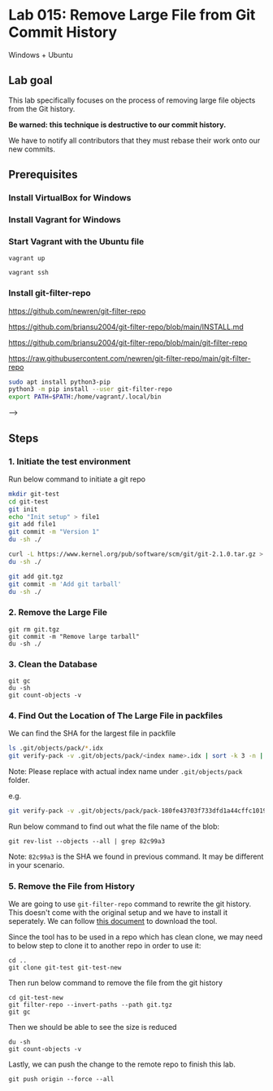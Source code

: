 # Lab 015: Remove Large File from Git Commit History

Windows + Ubuntu

## Lab goal

This lab specifically focuses on the process of removing large file objects from the Git history.

**Be warned: this technique is destructive to our commit history.**

We have to notify all contributors that they must rebase their work onto our new commits.

## Prerequisites

<!-- - Ubuntu 20.04 OS (Minimum 2 core CPU/8GB RAM/30GB Disk)

- [Git](https://git-scm.com/book/en/v2/Getting-Started-Installing-Git) -->

### Install VirtualBox for Windows

### Install Vagrant for Windows

### Start Vagrant with the Ubuntu file

```dos
vagrant up

vagrant ssh
```

### Install git-filter-repo

<https://github.com/newren/git-filter-repo>

<https://github.com/briansu2004/git-filter-repo/blob/main/INSTALL.md>

<https://github.com/briansu2004/git-filter-repo/blob/main/git-filter-repo>

<https://raw.githubusercontent.com/newren/git-filter-repo/main/git-filter-repo>

```bash
sudo apt install python3-pip
python3 -m pip install --user git-filter-repo
export PATH=$PATH:/home/vagrant/.local/bin
```

-->

<!--
vagrant@vagrant:~/git-test-new$ curl -L https://raw.githubusercontent.com/newren/git-filter-repo/main/git-filter-repo > git-filter-repo
  % Total    % Received % Xferd  Average Speed   Time    Time     Time  Current
                                 Dload  Upload   Total   Spent    Left  Speed
100  161k  100  161k    0     0  1349k      0 --:--:-- --:--:-- --:--:-- 1349k
vagrant@vagrant:~/git-test-new$ ls -l
total 168
-rw-rw-r-- 1 vagrant vagrant     11 May 10 15:43 file1
-rw-rw-r-- 1 vagrant vagrant 165782 May 10 15:52 git-filter-repo
vagrant@vagrant:~/git-test-new$ python3 git-filter-repo --analyze
Processed 2 blob sizes
Processed 3 commits
Writing reports to .git/filter-repo/analysis...done.

vagrant@vagrant:~/git-test-new$ sudo apt-get install git-filter-repo
Reading package lists... Done
Building dependency tree       
Reading state information... Done
E: Unable to locate package git-filter-repo
-->

## Steps

### 1. **Initiate** the test environment

Run below command to initiate a git repo

```bash
mkdir git-test
cd git-test
git init
echo "Init setup" > file1
git add file1
git commit -m "Version 1"
du -sh ./

curl -L https://www.kernel.org/pub/software/scm/git/git-2.1.0.tar.gz > git.tgz
du -sh ./

git add git.tgz
git commit -m 'Add git tarball'
du -sh ./
```

<!--
```bash
vagrant@vagrant:~$ mkdir git-test
est
git init
echo "Init setup" > file1
git add file1
git commit -m "Version 1"
duvagrant@vagrant:~$ cd git-test
vagrant@vagrant:~/git-test$ git init
Initialized empty Git repository in /home/vagrant/git-test/.git/
vagrant@vagrant:~/git-test$ echo "Init setup" > file1
vagrant@vagrant:~/git-test$ git add file1
vagrant@vagrant:~/git-test$ git commit -m "Version 1"
[master (root-commit) 622a65c] Version 1
 Committer: vagrant <vagrant@vagrant.vm>
our name and email address were configured automatically based
on our username and hostname. Please check that they are accurate.
We can suppress this message by setting them explicitly. Run the
following command and follow the instructions in our editor to edit
our configuration file:

    git config --global --edit

After doing this, we may fix the identity used for this commit with:

    git commit --amend --reset-author

 1 file changed, 1 insertion(+)
 create mode 100644 file1
vagrant@vagrant:~/git-test$ du -sh ./
172K    ./
vagrant@vagrant:~$ 
vagrant@vagrant:~$ curl -L https://www.kernel.org/pub/software/scm/git/git-2.1.0.tar.gz > git.tgz
  % Total    % Received % Xferd  Average Speed   Time    Time     Time  Current
                                 Dload  Upload   Total   Spent    Left  Speed  
100   162  100   162    0     0    425      0 --:--:-- --:--:-- --:--:--   425 
100 4859k  100 4859k    0     0   394k      0  0:00:12  0:00:12 --:--:--  553k
vagrant@vagrant:~/git-test$ git add git.tgz
dd git tarball'
du -sh ./
vagrant@vagrant:~/git-test$ git commit -m 'Add git tarball'
[master 8778cc0] Add git tarball
 Committer: vagrant <vagrant@vagrant.vm>
our name and email address were configured automatically based
on our username and hostname. Please check that they are accurate.
We can suppress this message by setting them explicitly. Run the
following command and follow the instructions in our editor to edit
our configuration file:

    git config --global --edit

After doing this, we may fix the identity used for this commit with:

    git commit --amend --reset-author

 1 file changed, 0 insertions(+), 0 deletions(-)
 create mode 100644 git.tgz
vagrant@vagrant:~/git-test$ du -sh ./
9.7M    ./

```
-->

### 2. **Remove** the Large File

```dos
git rm git.tgz
git commit -m "Remove large tarball"
du -sh ./
```

### 3. Clean the Database

```dos
git gc
du -sh
git count-objects -v
```

<!--
```bash
vagrant@vagrant:~/git-test$ git gc
-vEnumerating objects: 7, done.
Counting objects: 100% (7/7), done.
Compressing objects: 100% (5/5), done.
Writing objects: 100% (7/7)
Writing objects: 100% (7/7), done.
Total 7 (delta 1), reused 0 (delta 0)
vagrant@vagrant:~/git-test$ du -sh
5.0M    .
vagrant@vagrant:~/git-test$ git count-objects -v
count: 0
size: 0
in-pack: 7
packs: 1
size-pack: 4861
prune-packable: 0
garbage: 0
size-garbage: 0
```
-->

### 4. **Find** Out the Location of The Large File in packfiles

We can find the SHA for the largest file in packfile

```bash
ls .git/objects/pack/*.idx
git verify-pack -v .git/objects/pack/<index name>.idx | sort -k 3 -n | tail -3
```

Note: Please replace **<index name>** with actual index name under `.git/objects/pack` folder.

e.g.

```bash
git verify-pack -v .git/objects/pack/pack-180fe43703f733dfd1a44cffc10190f35a141f90.idx | sort -k 3 -n | tail -3
```

<!--
vagrant@vagrant:~/git-test$ git verify-pack -v .git/objects/pack/pack-180fe43703f733dfd1a44cffc10190f35a141f90.idx | sort -k 3 -n | tail -3
8778cc0103ac4e923127eef5012d84322d81e515 commit 220 146 163
94e097352fa20456984e4c603273d27ee65003ff commit 225 151 12
82c99a3e86bb1267b236a4b6eff7868d97489af1 blob   4975916 4976258 496
-->

Run below command to find out what the file name of the blob:

```dos
git rev-list --objects --all | grep 82c99a3
```

<!--
vagrant@vagrant:~/git-test$ git rev-list --objects --all | grep 82c99a3
82c99a3e86bb1267b236a4b6eff7868d97489af1 git.tgz
-->

Note: `82c99a3` is the SHA we found in previous command. It may be different in your scenario.

### 5. **Remove** the File from History

We are going to use `git-filter-repo` command to rewrite the git history. This doesn't come with the original setup and we have to install it seperately. We can follow [this document](https://github.com/newren/git-filter-repo/blob/main/INSTALL.md) to download the tool.

Since the tool has to be used in a repo which has clean clone, we may need to below step to clone it to another repo in order to use it:

```dos
cd ..
git clone git-test git-test-new
```

Then run below command to remove the file from the git history

```dos
cd git-test-new
git filter-repo --invert-paths --path git.tgz
git gc
```

Then we should be able to see the size is reduced

```dos
du -sh
git count-objects -v
```

Lastly, we can push the change to the remote repo to finish this lab.

```dos
git push origin --force --all
```

<!--
## Post Project

Just remove the repo folders

```dos
rm -rf git-test git-test-new
```
-->
